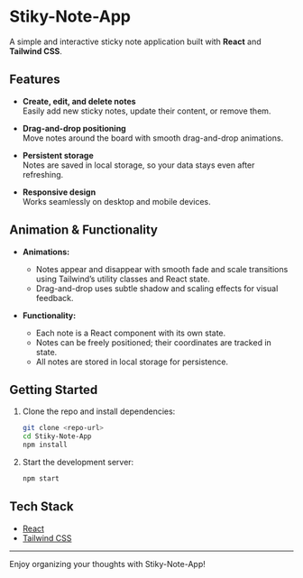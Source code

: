 # Stiky-Note-App

A simple and interactive sticky note application built with **React** and **Tailwind CSS**.

## Features

- **Create, edit, and delete notes**  
    Easily add new sticky notes, update their content, or remove them.

- **Drag-and-drop positioning**  
    Move notes around the board with smooth drag-and-drop animations.

- **Persistent storage**  
    Notes are saved in local storage, so your data stays even after refreshing.

- **Responsive design**  
    Works seamlessly on desktop and mobile devices.

## Animation & Functionality

- **Animations:**  
    - Notes appear and disappear with smooth fade and scale transitions using Tailwind’s utility classes and React state.
    - Drag-and-drop uses subtle shadow and scaling effects for visual feedback.

- **Functionality:**  
    - Each note is a React component with its own state.
    - Notes can be freely positioned; their coordinates are tracked in state.
    - All notes are stored in local storage for persistence.

## Getting Started

1. Clone the repo and install dependencies:
     ```bash
     git clone <repo-url>
     cd Stiky-Note-App
     npm install
     ```

2. Start the development server:
     ```bash
     npm start
     ```

## Tech Stack

- [React](https://react.dev/)
- [Tailwind CSS](https://tailwindcss.com/)

---

Enjoy organizing your thoughts with Stiky-Note-App!